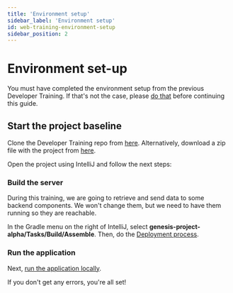 ```yaml
---
title: 'Environment setup'
sidebar_label: 'Environment setup'
id: web-training-environment-setup
sidebar_position: 2
---
```



# Environment set-up

You must have completed the environment setup from the previous Developer Training. If that's not the case, please [do that](/getting-started/web-training/environment-setup/) before continuing this guide.


## Start the project baseline

Clone the Developer Training repo from [here](https://github.com/genesiscommunitysuccess/devtraining-gama). Alternatively, download a zip file with the project from [here](https://genesisglobal.jfrog.io/artifactory/community-uploads/devtraining-gama.zip). 

Open the project using IntelliJ and follow the next steps:

### Build the server
During this training, we are going to retrieve and send data to some backend components. We won't change them, but we need to have them running so they are reachable.

In the Gradle menu on the right of IntelliJ, select **genesis-project-alpha/Tasks/Build/Assemble**. Then, do the [Deployment process](/tutorials/training-resources/training-content-day1/#5-deployment).

### Run the application
Next, [run the application locally](/tutorials/training-resources/training-content-day2/#running-the-application-locally).

If you don't get any errors, you're all set!
